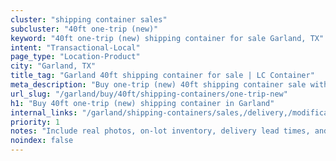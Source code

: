 ```yaml
---
cluster: "shipping container sales"
subcluster: "40ft one-trip (new)"
keyword: "40ft one-trip (new) shipping container for sale Garland, TX"
intent: "Transactional-Local"
page_type: "Location-Product"
city: "Garland, TX"
title_tag: "Garland 40ft shipping container for sale | LC Container"
meta_description: "Buy one-trip (new) 40ft shipping container sale with local delivery in Garland, TX. LC Container — local Since 2003. Request a fast quote today."
url_slug: "/garland/buy/40ft/shipping-containers/one-trip-new"
h1: "Buy 40ft one-trip (new) shipping container in Garland"
internal_links: "/garland/shipping-containers/sales,/delivery,/modifications"
priority: 1
notes: "Include real photos, on-lot inventory, delivery lead times, and financing info."
noindex: false
---
```


<!-- TODO: Add unique city/inventory copy, images, and internal links here. -->
